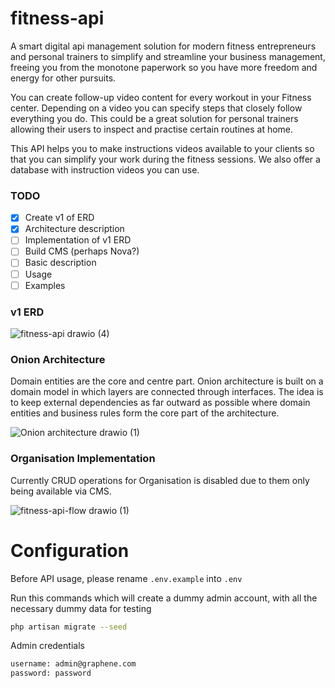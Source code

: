 # fitness-api

A smart digital api management solution for modern fitness entrepreneurs and personal trainers to simplify and streamline your business management, freeing you from the monotone paperwork so you have more freedom and energy for other pursuits.

You can create follow-up video content for every workout in your Fitness center. Depending on a video you can specify steps that closely follow everything you do. This could be a great solution for personal trainers allowing their users to inspect and practise certain routines at home.

This API helps you to make instructions videos available to your clients so that you can simplify your work during the fitness sessions. We also offer a database with instruction videos you can use.

### TODO
- [x] Create v1 of ERD
- [x] Architecture description
- [ ] Implementation of v1 ERD
- [ ] Build CMS (perhaps Nova?)
- [ ] Basic description
- [ ] Usage
- [ ] Examples

### v1 ERD

![fitness-api drawio (4)](https://user-images.githubusercontent.com/22980168/215748252-832335e2-fe1d-4c69-85f6-adaa804129a6.png)

### Onion Architecture
Domain entities are the core and centre part. Onion architecture is built on a domain model in which layers are connected through interfaces. 
The idea is to keep external dependencies as far outward as possible where domain entities and business rules form the core part of the architecture.

![Onion architecture drawio (1)](https://user-images.githubusercontent.com/22980168/215732848-459b243a-d977-4953-8e26-85ce6bc0a886.png)
### Organisation Implementation

Currently CRUD operations for Organisation is disabled due to them only being available via CMS.

![fitness-api-flow drawio (1)](https://user-images.githubusercontent.com/22980168/215733005-1683ab0c-20dd-454a-855c-f8ddee669803.png)

# Configuration

Before API usage, please rename `.env.example` into `.env`

Run this commands which will create a dummy admin account, with all the necessary dummy data for testing
```bash
php artisan migrate --seed
```

Admin credentials

```bash
username: admin@graphene.com
password: password
```
